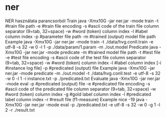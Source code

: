 # ner

NER használata parancsorból
Train
java -Xmx10G -jar ner.jar -mode train
-t #train file path
-e #train file encoding
-s #ascii code of the train file column separator (9=tab, 32=space)
-w #word (token) column index
-l #label column index
-p #parameter file path
-m #trained (output) model file path
Example
java -Xmx10G -jar ner.jar -mode train -t ./data/hvg.conll.train -e utf-8 -s 32 -w 0 -l 1 -p ./data/param/1.param -m ./out.model
Predicate
java -Xmx10G -jar ner.jar -mode predicate
-m #trained model file path
-t #test file
-e #test file encoding
-s #ascii code of the test file column separator (9=tab, 32=space)
-w #word (token) column index
-l #label column index
[-i #instance log file]
-p #predicated (output) file
Example
java -Xmx10G -jar ner.jar -mode predicate -m ./out.model -t ./data/hvg.conll.test -e utf-8 -s 32 -w 0 -l 1 -i instance.txt -p ./predicated.txt
Evaluate
java -Xmx10G -jar ner.jar -mode eval
-p #predicated (output) file
-e #predicated file encoding
-s #ascii code of the predicated file column separator (9=tab, 32=space)
-w #word (token) column index
-g #gold label column index
-l #predicated label column index
-r #result file (f1-measure)
Example
nice -19 java -Xmx10G -jar ner.jar -mode eval -p ./predicated.txt -e utf-8 -s 32 -w 0 -g 1 -l 2 -r ./result.txt
